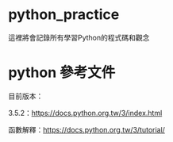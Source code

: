 # python_practice

這裡將會記錄所有學習Python的程式碼和觀念

# python 參考文件

目前版本：

3.5.2：https://docs.python.org.tw/3/index.html
         
函數解釋：https://docs.python.org.tw/3/tutorial/
         
